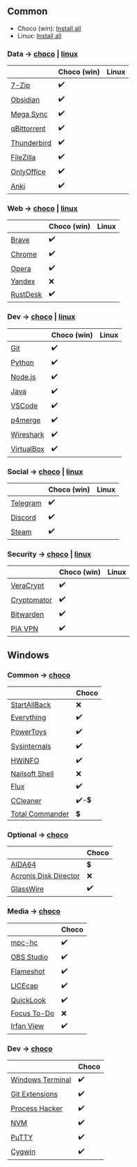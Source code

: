 ## Common

- Choco (win): [Install all](./choco-win/install-all.ps1)
- Linux: [Install all]()

### Data -> [choco](./choco-win/install-data.ps1) | [linux]()
|                                                   | Choco (win)  | Linux   |
|---------------------------------------------------|--------------|---------|
| [7-Zip](https://www.7-zip.org/)                   |      ✔️      |         |
| [Obsidian](https://obsidian.md/)                  |      ✔️      |         |
| [Mega Sync](https://mega.nz/desktop)              |      ✔️      |         |
| [qBittorrent](https://www.qbittorrent.org/)       |      ✔️      |         |
| [Thunderbird](https://www.thunderbird.net/en-US/) |      ✔️      |         |
| [FileZilla](https://filezilla-project.org/)       |      ✔️      |         |
| [OnlyOffice](https://www.onlyoffice.com/)         |      ✔️      |         |
| [Anki](https://apps.ankiweb.net/)                 |      ✔️      |         |

### Web -> [choco](./choco-win/install-web.ps1) | [linux]()
|                                                          | Choco (win)  | Linux    |
|----------------------------------------------------------|--------------|-----------|
| [Brave](https://brave.com/)                              |       ✔️     |           |
| [Chrome](https://www.google.com/intl/ru_ru/chrome/)      |       ✔️     |           |
| [Opera](https://www.opera.com/ru)                        |       ✔️     |           |
| [Yandex](https://browser.yandex.ru/?&banerid=0500000134) |       ❌     |           |
| [RustDesk](https://rustdesk.com/)                        |       ✔️     |           |

### Dev -> [choco](./choco-win/install-web.ps1) | [linux]()
|                                                                                      | Choco (win)   | Linux     |
|--------------------------------------------------------------------------------------|---------------|-----------|
| [Git](https://git-scm.com/downloads)                                                 |       ✔️      |           |
| [Python](https://www.python.org/downloads/)                                          |       ✔️      |           |
| [Node.js](https://nodejs.org/)                                                       |       ✔️      |           |
| [Java](https://www.oracle.com/java/technologies/downloads/)                          |       ✔️      |           |
| [VSCode](https://code.visualstudio.com/)                                             |       ✔️      |           |
| [p4merge](https://www.perforce.com/products/helix-core-apps/merge-diff-tool-p4merge) |       ✔️      |           |
| [Wireshark](https://www.wireshark.org/)                                              |       ✔️      |           |
| [VirtualBox](https://www.virtualbox.org/)                                            |       ✔️      |           |

### Social -> [choco](./choco-win/install-web.ps1) | [linux]()
|                                           | Choco (win)  | Linux |
|-------------------------------------------|--------------|-------|
| [Telegram](https://desktop.telegram.org/) |       ✔️     |       |
| [Discord](https://discord.com/)           |       ✔️     |       |
| [Steam](https://store.steampowered.com/)  |       ✔️     |       |

### Security -> [choco](./choco-win/install-web.ps1) | [linux]()
|                                                     | Choco (win) | Linux  |
|-----------------------------------------------------|-------------|--------|
| [VeraCrypt](https://veracrypt.fr/en/Downloads.html) |      ✔️     |        |
| [Cryptomator](https://cryptomator.org/)             |      ✔️     |        |
| [Bitwarden](https://github.com/bitwarden/desktop)   |      ✔️     |        |
| [PIA VPN](https://www.privateinternetaccess.com/)   |      ✔️     |        |

## Windows
### Common -> [choco](./choco-win/install-web.ps1)
|                                                         | Choco  |
|---------------------------------------------------------|--------|
| [StartAllBack](https://www.startallback.com/)           |    ❌   |
| [Everything](https://www.voidtools.com/ru-ru/)          |    ✔️   |
| [PowerToys](https://github.com/microsoft/PowerToys)     |    ✔️   |
| [Sysinternals](https://sysinternais.com/)               |    ✔️   |
| [HWiNFO](https://www.hwinfo.com/)                       |    ✔️   |
| [Nailsoft Shell](https://nilesoft.org/)                 |    ❌   |
| [Flux](https://justgetflux.com/)                        |    ✔️   |
| [CCleaner](https://www.ccleaner.com/)                   |  ✔️-💲  |
| [Total Commander](https://www.ghisler.com/download.htm) |    💲    |

### Optional -> [choco](./choco-win/install-web.ps1)
|                                                                                     | Choco   |
|-------------------------------------------------------------------------------------|---------|
| [AIDA64](https://www.aida64.com/downloads)                                          |    💲    |
| [Acronis Disk Director](https://www.acronis.com/en-us/products/disk-director-home/) |    ❌   |
| [GlassWire](https://www.glasswire.com/)                                             |    ✔️   |

### Media -> [choco](./choco-win/install-web.ps1)
|                                                  | Choco   |
|--------------------------------------------------|---------|
| [mpc-hc](https://mpc-hc.org/)                    |    ✔️   |
| [OBS Studio](https://obsproject.com/ru)          |    ✔️   |
| [Flameshot](https://flameshot.org/)              |    ✔️   |
| [LICEcap](https://www.cockos.com/licecap/)       |    ✔️   |
| [QuickLook](https://github.com/QL-Win/QuickLook) |    ✔️   |
| [Focus To-Do](https://www.focustodo.cn/)         |    ❌   |
| [Irfan View](https://www.irfanview.com/)         |    ✔️   |

### Dev -> [choco](./choco-win/install-web.ps1)
|                                                                                              | Choco   |
|----------------------------------------------------------------------------------------------|---------|
| [Windows Terminal](https://github.com/microsoft/terminal)                                    |    ✔️   |
| [Git Extensions](https://github.com/gitextensions/gitextensions)                             |    ✔️   |
| [Process Hacker](https://github.com/processhacker/processhacker)                             |    ✔️   |
| [NVM](https://docs.microsoft.com/ru-ru/windows/dev-environment/javascript/nodejs-on-windows) |    ✔️   |
| [PuTTY](https://www.putty.org/)                                                              |    ✔️   |
| [Cygwin](https://www.cygwin.com/)                                                            |    ✔️   |
